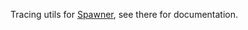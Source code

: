 Tracing utils for [Spawner](https://github.com/drifting-in-space/spawner), see there for documentation.